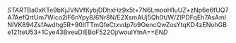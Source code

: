 $START$Ba0xKTe9bKjJVNVfKybjDDhxHz9x5t+7N6LmooH1uUZ+zNp6e6fUQ7A7AefQrtUm7Wico2iF6nYpy8/6Nr8N/E2XsmAUj5Qh0t/W/ZlPDFqEh7AsAmlNIVK894ZsfAwdhg5R+90IITTmQfeCtxvdp7o9OencQwZosYtqKD4zENohGBe121teU53+1Cye43BveuDIEBoF522Oj/wouIYtnA==$END$
